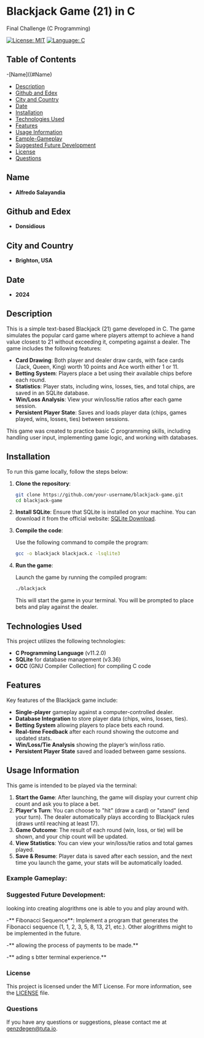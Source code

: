 # Blackjack Game (21) in C

Final Challenge (C Programming)

[![License: MIT](https://img.shields.io/badge/License-MIT-yellow.svg)](https://opensource.org/licenses/MIT)
[![Language: C](https://img.shields.io/badge/Language-C-blue.svg)](https://en.wikipedia.org/wiki/C_(programming_language))

## Table of Contents
-[Name]((#Name)
- [Description](#description)
- [Github and Edex](#github-and-edex)
- [City and Country](#city-and-country)
- [Date](#date)
- [Installation](#installation)
- [Technologies Used](#technologies-used)
- [Features](#features)
- [Usage Information](#usage-information)
- [Eample-Gameplay](#Example-Gameplay)
- [Suggested Future Development](#suggested-future-development)
- [License](#license)
- [Questions](#questions)

## Name

- **Alfredo Salayandia**

## Github and Edex

- **Donsidious**

## City and Country

- **Brighton, USA**

## Date

- **2024**

## Description

This is a simple text-based Blackjack (21) game developed in C. The game simulates the popular card game where players attempt to achieve a hand value closest to 21 without exceeding it, competing against a dealer. The game includes the following features:

- **Card Drawing**: Both player and dealer draw cards, with face cards (Jack, Queen, King) worth 10 points and Ace worth either 1 or 11.
- **Betting System**: Players place a bet using their available chips before each round.
- **Statistics**: Player stats, including wins, losses, ties, and total chips, are saved in an SQLite database.
- **Win/Loss Analysis**: View your win/loss/tie ratios after each game session.
- **Persistent Player State**: Saves and loads player data (chips, games played, wins, losses, ties) between sessions.

This game was created to practice basic C programming skills, including handling user input, implementing game logic, and working with databases.

## Installation

To run this game locally, follow the steps below:

1. **Clone the repository**:

    ```bash
    git clone https://github.com/your-username/blackjack-game.git
    cd blackjack-game
    ```

2. **Install SQLite**:
   Ensure that SQLite is installed on your machine. You can download it from the official website: [SQLite Download](https://www.sqlite.org/download.html).

3. **Compile the code**:

    Use the following command to compile the program:

    ```bash
    gcc -o blackjack blackjack.c -lsqlite3
    ```

4. **Run the game**:

    Launch the game by running the compiled program:

    ```bash
    ./blackjack
    ```

    This will start the game in your terminal. You will be prompted to place bets and play against the dealer.

## Technologies Used

This project utilizes the following technologies:

- **C Programming Language** (v11.2.0)
- **SQLite** for database management (v3.36)
- **GCC** (GNU Compiler Collection) for compiling C code

## Features

Key features of the Blackjack game include:

- **Single-player** gameplay against a computer-controlled dealer.
- **Database Integration** to store player data (chips, wins, losses, ties).
- **Betting System** allowing players to place bets each round.
- **Real-time Feedback** after each round showing the outcome and updated stats.
- **Win/Loss/Tie Analysis** showing the player’s win/loss ratio.
- **Persistent Player State** saved and loaded between game sessions.

## Usage Information

This game is intended to be played via the terminal:

1. **Start the Game**: After launching, the game will display your current chip count and ask you to place a bet.
2. **Player's Turn**: You can choose to "hit" (draw a card) or "stand" (end your turn). The dealer automatically plays according to Blackjack rules (draws until reaching at least 17).
3. **Game Outcome**: The result of each round (win, loss, or tie) will be shown, and your chip count will be updated.
4. **View Statistics**: You can view your win/loss/tie ratios and total games played.
5. **Save & Resume**: Player data is saved after each session, and the next time you launch the game, your stats will be automatically loaded.


### Example Gameplay:

### Suggested Future Development: 
looking into creating alogrithms one is able to you and play around with.

-** Fibonacci Sequence**: Implement a program that generates the Fibonacci sequence (1, 1, 2, 3, 5, 8, 13, 21, etc.). Other alogrithms might to be implemented in the future.

-** allowing the process of payments to be made.**

-** ading s btter terminal experience.**


### License

This project is licensed under the MIT License. For more information, see the [LICENSE](LICENSE) file.


### Questions

If you have any questions or suggestions, please contact me at [genzdegen@tuta.io](mailto:genzdegen@tuta.io).




